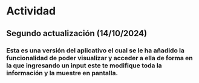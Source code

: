 # Actividad

## Segundo actualización (14/10/2024)

### Esta es una versión del aplicativo el cual se le ha añadido la funcionalidad de poder visualizar y acceder a ella de forma en la que ingresando un input este te modifique toda la información y la muestre en pantalla.
